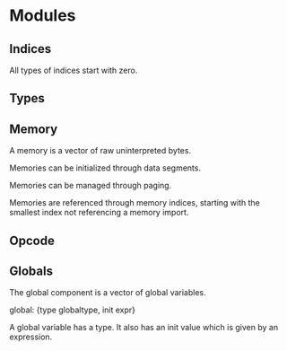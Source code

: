 # Modules

## Indices 

All types of indices start with zero.

## Types

## Memory

A memory is a vector of raw uninterpreted bytes.

Memories can be initialized through data segments.

Memories can be managed through paging.

Memories are referenced through memory indices, starting with the smallest index not referencing a memory import.

## Opcode

## Globals

The global component is a vector of global variables.

global: {type globaltype, init expr}

A global variable has a type. It also has an init value which is given by an expression.